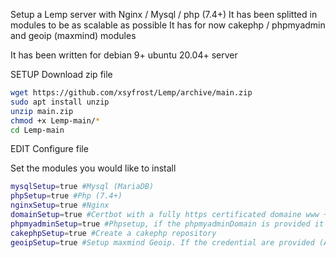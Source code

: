 Setup a Lemp server with Nginx / Mysql / php (7.4+) 
It has been splitted in modules to be as scalable as possible
It has for now cakephp / phpmyadmin and geoip (maxmind) modules


It has been written for debian 9+ ubuntu 20.04+ server

SETUP
Download zip file
```sh
wget https://github.com/xsyfrost/Lemp/archive/main.zip
sudo apt install unzip
unzip main.zip
chmod +x Lemp-main/*
cd Lemp-main
```
EDIT Configure file

Set the modules you would like to install 
```sh
mysqlSetup=true #Mysql (MariaDB)
phpSetup=true #Php (7.4+)
nginxSetup=true #Nginx
domainSetup=true #Certbot with a fully https certificated domaine www + non www and the nginx template configuration (for cakePhp but should work for all the main PHP frameworks). Keep in mind that you should configure your dns first (www, non www) to point to your server
phpmyadminSetup=true #Phpsetup, if the phpmyadminDomain is provided it also create the certificate with certbot and the nginx configuration
cakephpSetup=true #Create a cakephp repository
geoipSetup=true #Setup maxmind Geoip. If the credential are provided (AccountID, LicenseKey) it should also update de configuration file
```
